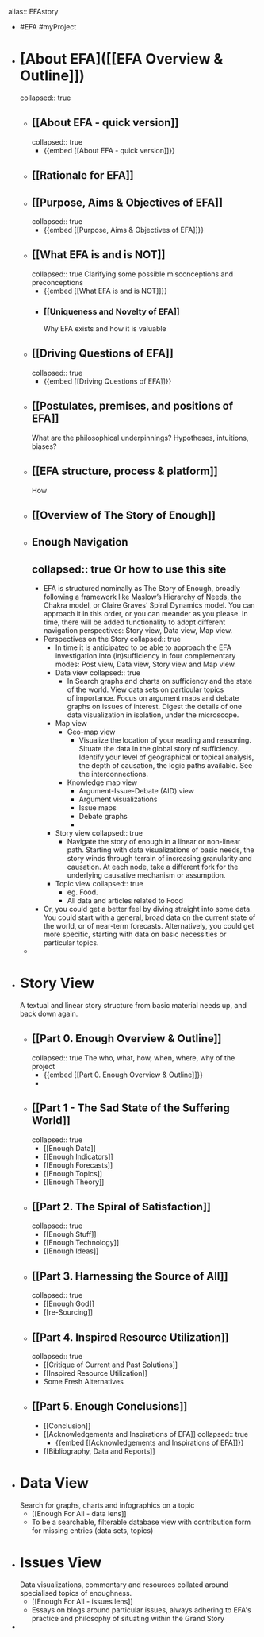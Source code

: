alias:: EFAstory
- #EFA #myProject
- # [About EFA]([[EFA Overview & Outline]])
  collapsed:: true
	- ## [[About EFA - quick version]]
	  collapsed:: true
		- {{embed [[About EFA - quick version]]}}
	- ## [[Rationale for EFA]]
	- ## [[Purpose, Aims & Objectives of EFA]]
	  collapsed:: true
		- {{embed [[Purpose, Aims & Objectives of EFA]]}}
	- ## [[What EFA is and is NOT]]
	  collapsed:: true
	  Clarifying some possible misconceptions and preconceptions
		- {{embed [[What EFA is and is NOT]]}}
		- ### [[Uniqueness and Novelty of EFA]] 
		  Why EFA exists and how it is valuable
	- ## [[Driving Questions of EFA]]
	  collapsed:: true
		- {{embed [[Driving Questions of EFA]]}}
	- ## [[Postulates, premises, and positions of EFA]]
	  What are the philosophical underpinnings? Hypotheses, intuitions, biases?
	- ## [[EFA structure, process & platform]]
	  How
	- ## [[Overview of The Story of Enough]]
	- ## Enough Navigation
	  collapsed:: true
	  Or how to use this site
		-
		- EFA is structured nominally as The Story of Enough, broadly following a framework like Maslow’s Hierarchy of Needs, the Chakra model, or Claire Graves’ Spiral Dynamics model. You can approach it in this order, or you can meander as you please. In time, there will be added functionality to adopt different navigation perspectives: Story view, Data view, Map view.
		- Perspectives on the Story
		  collapsed:: true
			- In time it is anticipated to be able to approach the EFA investigation into (in)sufficiency in four complementary modes: Post view, Data view, Story view and Map view.
			- Data view
			  collapsed:: true
				- In Search graphs and charts on sufficiency and the state of the world. View data sets on particular topics of importance. Focus on argument maps and debate graphs on issues of interest. Digest the details of one data visualization in isolation, under the microscope.
			- Map view
				- Geo-map view
					- Visualize the location of your reading and reasoning. Situate the data in the global story of sufficiency. Identify your level of geographical or topical analysis, the depth of causation, the logic paths available. See the interconnections.
				- Knowledge map view
					- Argument-Issue-Debate (AID) view
					- Argument visualizations
					- Issue maps
					- Debate graphs
					-
			- Story view
			  collapsed:: true
				- Navigate the story of enough in a linear or non-linear path. Starting with data visualizations of basic needs, the story winds through terrain of increasing granularity and causation. At each node, take a different fork for the underlying causative mechanism or assumption.
			- Topic view
			  collapsed:: true
				- eg. Food.
				- All data and articles related to Food
		- Or, you could get a better feel by diving straight into some data. You could start with a general, broad data on the current state of the world, or of near-term forecasts. Alternatively, you could get more specific, starting with data on basic necessities or particular topics.
	-
- # Story View
  A textual and linear story structure from basic material needs up, and back down again.
	- ## [[Part 0. Enough Overview & Outline]] 
	  collapsed:: true
	  The who, what, how, when, where, why of the project
		- {{embed [[Part 0. Enough Overview & Outline]]}}
		-
	- ## [[Part 1 - The Sad State of the Suffering World]]
	  collapsed:: true
		- [[Enough Data]]
		- [[Enough Indicators]]
		- [[Enough Forecasts]]
		- [[Enough Topics]]
		- [[Enough Theory]]
	- ## [[Part 2. The Spiral of Satisfaction]]
	  collapsed:: true
		- [[Enough Stuff]]
		- [[Enough Technology]]
		- [[Enough Ideas]]
	- ## [[Part 3. Harnessing the Source of All]]
	  collapsed:: true
		- [[Enough God]]
		- [[re-Sourcing]]
	- ## [[Part 4. Inspired Resource Utilization]]
	  collapsed:: true
		- [[Critique of Current and Past Solutions]]
		- [[Inspired Resource Utilization]]
		- Some Fresh Alternatives
	- ## [[Part 5. Enough Conclusions]]
		- [[Conclusion]]
		- [[Acknowledgements and Inspirations of EFA]]
		  collapsed:: true
			- {{embed [[Acknowledgements and Inspirations of EFA]]}}
		- [[Bibliography, Data and Reports]]
- # Data View
  Search for graphs, charts and infographics on a topic
	- [[Enough For All - data lens]]
	- To be a searchable, filterable database view with contribution form for missing entries (data sets, topics)
- # Issues View
  Data visualizations, commentary and resources collated around specialised topics of enoughness.
	- [[Enough For All - issues lens]]
	- Essays on blogs around particular issues, always adhering to EFA's practice and philosophy of situating within the Grand Story
-